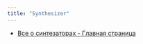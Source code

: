 ```yaml
---
title: "Synthesizer"
---
```


- [Все о синтезаторах - Главная страница](https://synthelp.ru/index.php)
